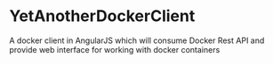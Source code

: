 YetAnotherDockerClient
======================

A docker client in AngularJS which will consume Docker Rest API and provide web interface for working with docker containers

